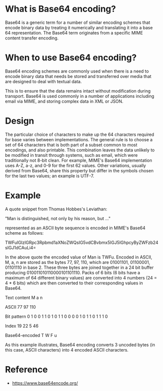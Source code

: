 # What is Base64 encoding?
Base64 is a generic term for a number of similar encoding schemes that encode binary data by treating it numerically and translating it into a base 64 representation. The Base64 term originates from a specific MIME content transfer encoding.

# When to use Base64 encoding?
Base64 encoding schemes are commonly used when there is a need to encode binary data that needs be stored and transferred over media that are designed to deal with textual data.

 This is to ensure that the data remains intact without modification during transport. Base64 is used commonly in a number of applications including email via MIME, and storing complex data in XML or JSON.



# Design

The particular choice of characters to make up the 64 characters required for base varies between implementations. The general rule is to choose a set of 64 characters that is both part of a subset common to most encodings, and also printable. This combination leaves the data unlikely to be modified in transit through systems, such as email, which were traditionally not 8-bit clean. For example, MIME's Base64 implementation uses A-Z, a-z, and 0-9 for the first 62 values. Other variations, usually derived from Base64, share this property but differ in the symbols chosen for the last two values; an example is UTF-7.

# Example

A quote snippet from Thomas Hobbes's Leviathan:

"Man is distinguished, not only by his reason, but ..."

represented as an ASCII byte sequence is encoded in MIME's Base64 scheme as follows:

TWFuIGlzIGRpc3Rpbmd1aXNoZWQsIG5vdCBvbmx5IGJ5IGhpcyByZWFzb24sIGJ1dCAuLi4=

In the above quote the encoded value of Man is TWFu. Encoded in ASCII, M, a, n are stored as the bytes 77, 97, 110, which are 01001101, 01100001, 01101110 in base 2. These three bytes are joined together in a 24 bit buffer producing 010011010110000101101110. Packs of 6 bits (6 bits have a maximum of 64 different binary values) are converted into 4 numbers (24 = 4 * 6 bits) which are then converted to their corresponding values in Base64.

Text content	M	a	n

ASCII	77	97	110

Bit pattern	0	1	0	0	1	1	0	1	0	1	1	0	0	0	0	1	0	1	1	0	1	1	1	0

Index	19	22	5	46

Base64-encoded	T	W	F	u

As this example illustrates, Base64 encoding converts 3 uncoded bytes (in this case, ASCII characters) into 4 encoded ASCII characters.


# Reference
- https://www.base64encode.org/